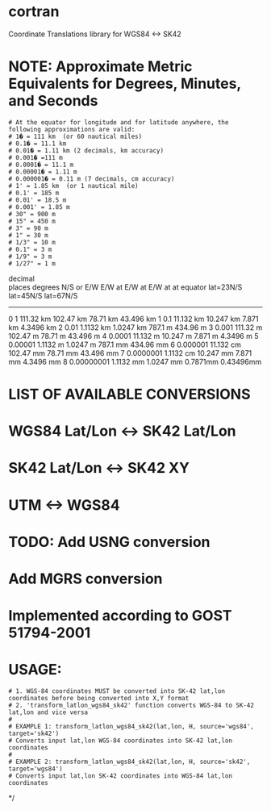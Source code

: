 # cortran
Coordinate Translations library for WGS84 &lt;-> SK42


# NOTE: Approximate Metric Equivalents for Degrees, Minutes, and Seconds
    # At the equator for longitude and for latitude anywhere, the following approximations are valid:
    # 1� = 111 km  (or 60 nautical miles)
    # 0.1� = 11.1 km
    # 0.01� = 1.11 km (2 decimals, km accuracy)
    # 0.001� =111 m
    # 0.0001� = 11.1 m
    # 0.00001� = 1.11 m
    # 0.000001� = 0.11 m (7 decimals, cm accuracy)
    # 1' = 1.85 km  (or 1 nautical mile)
    # 0.1' = 185 m
    # 0.01' = 18.5 m
    # 0.001' = 1.85 m
    # 30" = 900 m
    # 15" = 450 m
    # 3" = 90 m
    # 1" = 30 m
    # 1/3" = 10 m
    # 0.1" = 3 m
    # 1/9" = 3 m
    # 1/27" = 1 m

decimal   
places  degrees      N/S or E/W     E/W at         E/W at       E/W at
                     at equator     lat=23N/S      lat=45N/S    lat=67N/S
------- -------      ----------     ----------     ---------    ---------
0       1            111.32 km      102.47 km      78.71 km     43.496 km
1       0.1          11.132 km      10.247 km      7.871 km     4.3496 km
2       0.01         1.1132 km      1.0247 km      787.1 m      434.96 m
3       0.001        111.32 m       102.47 m       78.71 m      43.496 m
4       0.0001       11.132 m       10.247 m       7.871 m      4.3496 m
5       0.00001      1.1132 m       1.0247 m       787.1 mm     434.96 mm
6       0.000001     11.132 cm      102.47 mm      78.71 mm     43.496 mm
7       0.0000001    1.1132 cm      10.247 mm      7.871 mm     4.3496 mm
8       0.00000001   1.1132 mm      1.0247 mm      0.7871mm     0.43496mm



# LIST OF AVAILABLE CONVERSIONS
#       WGS84 Lat/Lon <-> SK42 Lat/Lon
#       SK42 Lat/Lon <-> SK42 XY
#       UTM <-> WGS84

# TODO: Add USNG conversion
#       Add MGRS conversion


# Implemented according to GOST 51794-2001

# USAGE:
    # 1. WGS-84 coordinates MUST be converted into SK-42 lat,lon coordinates before being converted into X,Y format
    # 2. 'transform_latlon_wgs84_sk42' function converts WGS-84 to SK-42 lat,lon and vice versa
    # 
    # EXAMPLE 1: transform_latlon_wgs84_sk42(lat,lon, H, source='wgs84', target='sk42')
    # Converts input lat,lon WGS-84 coordinates into SK-42 lat,lon coordinates
    # 
    # EXAMPLE 2: transform_latlon_wgs84_sk42(lat,lon, H, source='sk42', target='wgs84')
    # Converts input lat,lon SK-42 coordinates into WGS-84 lat,lon coordinates
*/ 

